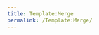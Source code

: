 ```yaml
---
title: Template:Merge
permalink: /Template:Merge/
---
```


<includeonly></includeonly><noinclude> </noinclude>